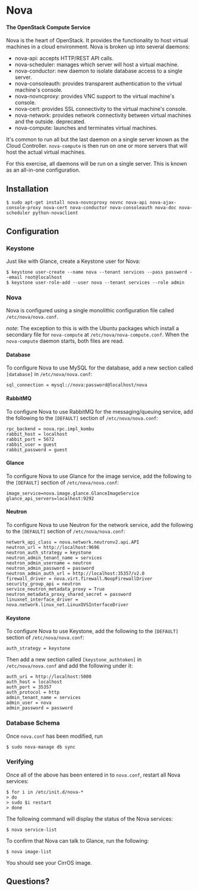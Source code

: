 # Nova

#### The OpenStack Compute Service

Nova is the heart of OpenStack. It provides the functionality to host virtual machines in a cloud environment. Nova is broken up into several daemons:

  * nova-api: accepts HTTP/REST API calls.
  * nova-scheduler: manages which server will host a virtual machine.
  * nova-conductor: new daemon to isolate database access to a single server.
  * nova-consoleauth: provides transparent authentication to the virtual machine's console.
  * nova-novncproxy: provides VNC support to the virtual machine's console.
  * nova-cert: provides SSL connectivity to the virtual machine's console.
  * nova-network: provides network connectivity between virtual machines and the outside. deprecated.
  * nova-compute: launches and terminates virtual machines.

It's common to run all but the last daemon on a single server known as the Cloud Controller. `nova-compute` is then run on one or more servers that will host the actual virtual machines.

For this exercise, all daemons will be run on a single server. This is known as an all-in-one configuration.

## Installation

    $ sudo apt-get install nova-novncproxy novnc nova-api nova-ajax-console-proxy nova-cert nova-conductor nova-consoleauth nova-doc nova-scheduler python-novaclient

## Configuration

### Keystone

Just like with Glance, create a Keystone user for Nova:

    $ keystone user-create --name nova --tenant services --pass password --email root@localhost
    $ keystone user-role-add --user nova --tenant services --role admin

### Nova

Nova is configured using a single monolithic configuration file called `/etc/nova/nova.conf`.

_note_: The exception to this is with the Ubuntu packages which install a secondary file for `nova-compute` at `/etc/nova/nova-compute.conf`. When the `nova-compute` daemon starts, both files are read.

#### Database

To configure Nova to use MySQL for the database, add a new section called `[database]` in `/etc/nova/nova.conf`:

    sql_connection = mysql://nova:password@localhost/nova

#### RabbitMQ

To configure Nova to use RabbitMQ for the messaging/queuing service, add the following to the `[DEFAULT]` section of `/etc/nova/nova.conf`:

    rpc_backend = nova.rpc.impl_kombu
    rabbit_host = localhost
    rabbit_port = 5672
    rabbit_user = guest
    rabbit_password = guest

#### Glance

To configure Nova to use Glance for the image service, add the following to the `[DEFAULT]` section of `/etc/nova/nova.conf`:

    image_service=nova.image.glance.GlanceImageService
    glance_api_servers=localhost:9292

#### Neutron

To configure Nova to use Neutron for the network service, add the following to the `[DEFAULT]` section of `/etc/nova/nova.conf`:

    network_api_class = nova.network.neutronv2.api.API
    neutron_url = http://localhost:9696
    neutron_auth_strategy = keystone
    neutron_admin_tenant_name = services
    neutron_admin_username = neutron
    neutron_admin_password = password
    neutron_admin_auth_url = http://localhost:35357/v2.0
    firewall_driver = nova.virt.firewall.NoopFirewallDriver
    security_group_api = neutron
    service_neutron_metadata_proxy = True
    neutron_metadata_proxy_shared_secret = password
    linuxnet_interface_driver = nova.network.linux_net.LinuxOVSInterfaceDriver

#### Keystone

To configure Nova to use Keystone, add the following to the `[DEFAULT]` section of `/etc/nova/nova.conf`:

    auth_strategy = keystone

Then add a new section called `[keystone_authtoken]` in `/etc/nova/nova.conf` and add the following under it:

    auth_uri = http://localhost:5000
    auth_host = localhost
    auth_port = 35357
    auth_protocol = http
    admin_tenant_name = services
    admin_user = nova
    admin_password = password

### Database Schema

Once `nova.conf` has been modified, run

    $ sudo nova-manage db sync

### Verifying

Once all of the above has been entered in to `nova.conf`, restart all Nova services:

    $ for i in /etc/init.d/nova-*
    > do
    > sudo $i restart
    > done

The following command will display the status of the Nova services:

    $ nova service-list

To confirm that Nova can talk to Glance, run the following:

    $ nova image-list

You should see your CirrOS image.

## Questions?
